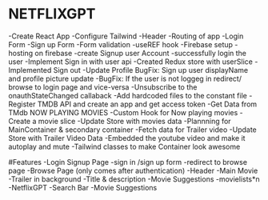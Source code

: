 # NETFLIXGPT

-Create React App
-Configure Tailwind
-Header
-Routing of app
-Login Form
-Sign up Form
-Form validation
-useREF hook
-Firebase setup
-hosting on firebase
-create Signup user Account
-successfully login the user
-Implement Sign in with user api
-Created Redux store with userSlice
-Implemented Sign out
-Update Profile
BugFix: Sign up user displayName and profile picture update
-BugFix: If the user is not loggeg in redirect/ browse to login page and vice-versa 
-Unsubscribe to the onauthStateChanged callaback
-Add hardcoded files to the constant file
-Register TMDB API and create an app and get access token
-Get Data from TMdb NOW PLAYING MOVIES
-Custom Hook for Now playing movies
-Create a movie slice 
-Update Store with movies data
-Plannning for MainContainer & secondary container
-Fetch data for Trailer video
-Update Store with Trailer Video Data
-Embedded the youtube video and make it autoplay and mute
-Tailwind classes to make Container look awesome




#Features
 -Login Signup Page
    -sign in /sign up form
    -redirect to browse page
 -Browse Page (only comes after authentication)
   -Header
   -Main Movie
      -Trailer in background
      -Title & description
    -Movie Suggestions
        -movielists*n
 -NetflixGPT
    -Search Bar
    -Movie Suggestions
            